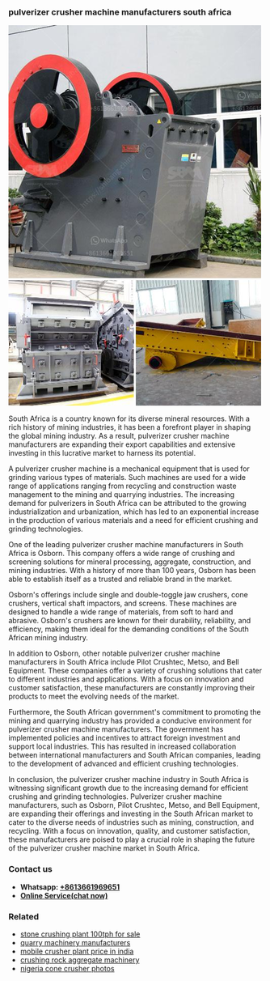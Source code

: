 <h3>pulverizer crusher machine manufacturers south africa</h3><img src='1706754032.jpg' alt=''><p>South Africa is a country known for its diverse mineral resources. With a rich history of mining industries, it has been a forefront player in shaping the global mining industry. As a result, pulverizer crusher machine manufacturers are expanding their export capabilities and extensive investing in this lucrative market to harness its potential.</p><p>A pulverizer crusher machine is a mechanical equipment that is used for grinding various types of materials. Such machines are used for a wide range of applications ranging from recycling and construction waste management to the mining and quarrying industries. The increasing demand for pulverizers in South Africa can be attributed to the growing industrialization and urbanization, which has led to an exponential increase in the production of various materials and a need for efficient crushing and grinding technologies.</p><p>One of the leading pulverizer crusher machine manufacturers in South Africa is Osborn. This company offers a wide range of crushing and screening solutions for mineral processing, aggregate, construction, and mining industries. With a history of more than 100 years, Osborn has been able to establish itself as a trusted and reliable brand in the market.</p><p>Osborn's offerings include single and double-toggle jaw crushers, cone crushers, vertical shaft impactors, and screens. These machines are designed to handle a wide range of materials, from soft to hard and abrasive. Osborn's crushers are known for their durability, reliability, and efficiency, making them ideal for the demanding conditions of the South African mining industry.</p><p>In addition to Osborn, other notable pulverizer crusher machine manufacturers in South Africa include Pilot Crushtec, Metso, and Bell Equipment. These companies offer a variety of crushing solutions that cater to different industries and applications. With a focus on innovation and customer satisfaction, these manufacturers are constantly improving their products to meet the evolving needs of the market.</p><p>Furthermore, the South African government's commitment to promoting the mining and quarrying industry has provided a conducive environment for pulverizer crusher machine manufacturers. The government has implemented policies and incentives to attract foreign investment and support local industries. This has resulted in increased collaboration between international manufacturers and South African companies, leading to the development of advanced and efficient crushing technologies.</p><p>In conclusion, the pulverizer crusher machine industry in South Africa is witnessing significant growth due to the increasing demand for efficient crushing and grinding technologies. Pulverizer crusher machine manufacturers, such as Osborn, Pilot Crushtec, Metso, and Bell Equipment, are expanding their offerings and investing in the South African market to cater to the diverse needs of industries such as mining, construction, and recycling. With a focus on innovation, quality, and customer satisfaction, these manufacturers are poised to play a crucial role in shaping the future of the pulverizer crusher machine market in South Africa.</p><h3>Contact us</h3><ul><li><strong>Whatsapp:&nbsp;<a href="https://wa.me/8613661969651">+8613661969651</a></strong></li><li><a href="https://swt.shibang-china.com/?git&amp;zhl&amp;pulverizer crusher machine manufacturers south africa"><strong>Online Service(chat now)</strong></a></li></ul><h3>Related</h3><ul><li><a href='stone crushing plant 100tph for sale.md'>stone crushing plant 100tph for sale</a></li><li><a href='quarry machinery manufacturers.md'>quarry machinery manufacturers</a></li><li><a href='mobile crusher plant price in india.md'>mobile crusher plant price in india</a></li><li><a href='crushing rock aggregate machinery.md'>crushing rock aggregate machinery</a></li><li><a href='nigeria cone crusher photos.md'>nigeria cone crusher photos</a></li></ul>